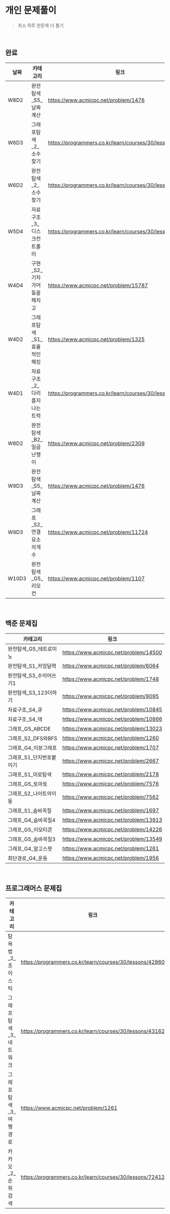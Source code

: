 # 개인 문제풀이
> 최소 하루 한문제 더 풀기

<br>

## 완료

|날짜|카테고리|링크|
|---|---|---|
|W8D2|완전탐색_S5_날짜계산|https://www.acmicpc.net/problem/1476||
|W6D3|그래프탐색_2_소수찾기|https://programmers.co.kr/learn/courses/30/lessons/43165|
|W6D2|완전탐색_2_소수찾기|https://programmers.co.kr/learn/courses/30/lessons/42839|
|W5D4|자료구조_3_디스크컨트롤러|https://programmers.co.kr/learn/courses/30/lessons/42627|
|W4D4|구현_S2_기차가어둠을헤치고|https://www.acmicpc.net/problem/15787|
|W4D2|그래프탐색_S1_효율적인해킹|https://www.acmicpc.net/problem/1325|
|W4D1|자료구조_2_다리를지나는트럭|https://programmers.co.kr/learn/courses/30/lessons/42583|
|W8D2|완전탐색_B2_일곱난쟁이|https://www.acmicpc.net/problem/2309|
|W9D3|완전탐색_S5_날짜계산|https://www.acmicpc.net/problem/1476|
|W9D3|그래프_S2_연결요소의개수|https://www.acmicpc.net/problem/11724|
|W10D3|완전탐색_G5_리모컨|https://www.acmicpc.net/problem/1107|

<br>

## 백준 문제집

|카테고리|링크|
|---|---|
|완전탐색_G5_테트로미노|https://www.acmicpc.net/problem/14500|
|완전탐색_S1_카잉달력|https://www.acmicpc.net/problem/6064|
|완전탐색_S3_수이어쓰기1|https://www.acmicpc.net/problem/1748|
|완전탐색_S3_123더하기|https://www.acmicpc.net/problem/9095|
|자료구조_S4_큐|https://www.acmicpc.net/problem/10845|
|자료구조_S4_덱|https://www.acmicpc.net/problem/10866|
|그래프_G5_ABCDE|https://www.acmicpc.net/problem/13023|
|그래프_S2_DFS와BFS|https://www.acmicpc.net/problem/1260|
|그래프_G4_이분그래프|https://www.acmicpc.net/problem/1707|
|그래프_S1_단지번호붙이기|https://www.acmicpc.net/problem/2667|
|그래프_S1_미로탐색|https://www.acmicpc.net/problem/2178|
|그래프_G5_토마토|https://www.acmicpc.net/problem/7576|
|그래프_S2_나이트의이동|https://www.acmicpc.net/problem/7562|
|그래프_S1_숨바꼭질|https://www.acmicpc.net/problem/1697|
|그래프_G4_숨바꼭질4|https://www.acmicpc.net/problem/13913|
|그래프_G5_이모티콘|https://www.acmicpc.net/problem/14226|
|그래프_G5_숨바꼭질3|https://www.acmicpc.net/problem/13549|
|그래프_G4_알고스팟|https://www.acmicpc.net/problem/1261|
|최단경로_G4_운동|https://www.acmicpc.net/problem/1956|


<br>

## 프로그래머스 문제집

|카테고리|링크|
|---|---|
|탐욕법_2_조이스틱|https://programmers.co.kr/learn/courses/30/lessons/42860|
|그래프탐색_3_네트워크|https://programmers.co.kr/learn/courses/30/lessons/43162|
|그래프탐색_3_여행경로|https://www.acmicpc.net/problem/1261|
|카카오_2_순위검색|https://programmers.co.kr/learn/courses/30/lessons/72412|
